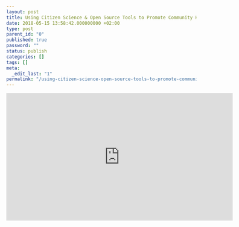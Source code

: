 ```yaml
---
layout: post
title: Using Citizen Science & Open Source Tools to Promote Community Health
date: 2018-05-15 13:58:42.000000000 +02:00
type: post
parent_id: "0"
published: true
password: ""
status: publish
categories: []
tags: []
meta:
  _edit_last: "1"
permalink: "/using-citizen-science-open-source-tools-to-promote-community-health/"
---
```


<p>
  <iframe width="600" height="338" src="https://www.youtube.com/embed/t1JW3HcU9bo?rel=0&amp;showinfo=0&amp;start=599" frameborder="0" allowfullscreen>
</p>
